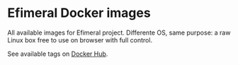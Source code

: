 # Efimeral Docker images

All available images for Efimeral project. Differente OS, same purpose: a raw
Linux box free to use on browser with full control.

See available tags on [Docker Hub](https://hub.docker.com/r/ariel17/efimeral-images/tags).
